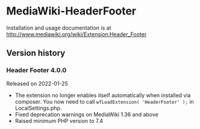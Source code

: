 MediaWiki-HeaderFooter
======================

Installation and usage documentation is at http://www.mediawiki.org/wiki/Extension:Header_Footer

## Version history

### Header Footer 4.0.0

Released on 2022-01-25

* The extension no longer enables itself automatically when installed via composer.
  You now need to call `wfLoadExtension( 'HeaderFooter' );` in LocalSettings.php.
* Fixed deprecation warnings on MediaWiki 1.36 and above
* Raised minimum PHP version to 7.4
